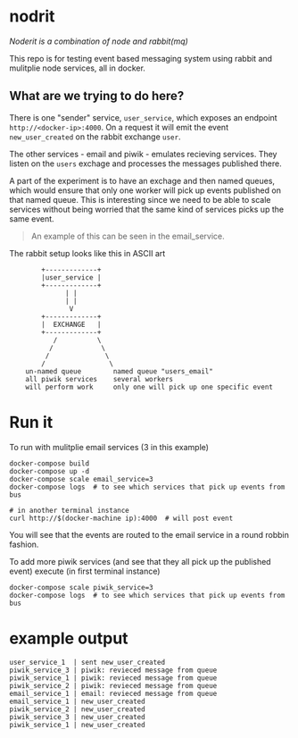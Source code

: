 nodrit
======

_Noderit is a combination of node and rabbit(mq)_


This repo is for testing event based messaging system using 
rabbit and mulitplie node services, all in docker.

## What are we trying to do here?

There is one "sender" service, `user_service`, which exposes
an endpoint `http://<docker-ip>:4000`. On a request it will emit
the event `new_user_created` on the rabbit exchange `user`.

The other services - email and piwik - emulates recieving services.
They listen on the `users` exchage and processes the messages published there.

A part of the experiment is to have an exchage and then named queues, which would ensure
that only one worker will pick up events published on that named queue.
This is interesting since we need to be able to scale services without being worried that
the same kind of services picks up the same event.

> An example of this can be seen in the email_service.

The rabbit setup looks like this in ASCII art

```
        +-------------+
        |user_service |
        +-------------+  
              | |
              | |
               V
        +-------------+
        |  EXCHANGE   |
        +-------------+
           /          \
          /            \
         /              \
        /                \
    un-named queue        named queue "users_email"
    all piwik services    several workers
    will perform work     only one will pick up one specific event             
```

# Run it


To run with mulitplie email services (3 in this example)

```
docker-compose build
docker-compose up -d
docker-compose scale email_service=3
docker-compose logs  # to see which services that pick up events from bus

# in another terminal instance
curl http://$(docker-machine ip):4000  # will post event
```

You will see that the events are routed to the email service in a round robbin fashion.

To add more piwik services (and see that they all pick up the published event)
execute (in first terminal instance)

```
docker-compose scale piwik_service=3
docker-compose logs  # to see which services that pick up events from bus
```

# example output

```
user_service_1  | sent new_user_created
piwik_service_3 | piwik: revieced message from queue
piwik_service_1 | piwik: revieced message from queue
piwik_service_2 | piwik: revieced message from queue
email_service_1 | email: revieced message from queue
email_service_1 | new_user_created
piwik_service_2 | new_user_created
piwik_service_3 | new_user_created
piwik_service_1 | new_user_created
```
